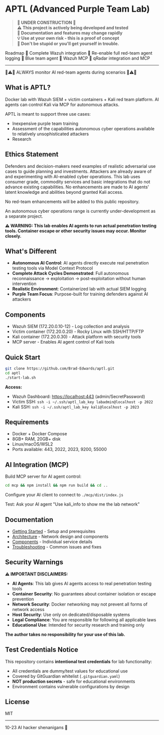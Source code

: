 # APTL (Advanced Purple Team Lab)

> **🚧 UNDER CONSTRUCTION 🚧**  
> **⚠️ This project is actively being developed and tested**  
> **🔧 Documentation and features may change rapidly**  
> **💡 Use at your own risk - this is a proof of concept**  
> **🚨 Don't be stupid or you'll get yourself in trouble.**

Roadmap
🚧 Complete Wazuh integration
🚧 Re-enable full red-team agent logging
🚧 Blue team agent
🚧 Wazuh MCP
🚧 qRadar integration and MCP

---

🚨⚠️🚨 ALWAYS monitor AI red-team agents during scenarios 🚨⚠️🚨

## What is APTL?

Docker lab with Wazuh SIEM + victim containers + Kali red team platform. AI agents can control Kali via MCP for autonomous attacks.

APTL is meant to support three use cases:

- Inexpensive purple team training
- Assessment of the capabilities autonomous cyber operations available to relatively unsophisticated attackers
- Research

## Ethics Statement

Defenders and decision-makers need examples of realistic adversarial use cases to guide planning and investments. Attackers are already aware of and experimenting with AI-enabled cyber operations. This lab uses consumer grade, commodity services and basic integrations that do not advance existing capabilities. No enhancements are made to AI agents' latent knowledge and abilities beyond granted Kali access.

No red-team enhancements will be added to this public repository.

An autonomous cyber operations range is currently under-development as a separate project.

**⚠️ WARNING: This lab enables AI agents to run actual penetration testing tools. Container escape or other security issues may occur. Monitor closely.**

## What's Different

- **Autonomous AI Control**: AI agents directly execute real penetration testing tools via Model Context Protocol
- **Complete Attack Cycles Demonstrated**: Full autonomous reconnaissance → exploitation → post-exploitation without human intervention
- **Realistic Environment**: Containerized lab with actual SIEM logging
- **Purple Team Focus**: Purpose-built for training defenders against AI attackers

## Components

- Wazuh SIEM (172.20.0.10-12) - Log collection and analysis
- Victim container (172.20.0.20) - Rocky Linux with SSH/HTTP/FTP
- Kali container (172.20.0.30) - Attack platform with security tools
- MCP server - Enables AI agent control of Kali tools

## Quick Start

```bash
git clone https://github.com/Brad-Edwards/aptl.git
cd aptl
./start-lab.sh
```

**Access:**

- Wazuh Dashboard: <https://localhost:443> (admin/SecretPassword)  
- Victim SSH: `ssh -i ~/.ssh/aptl_lab_key labadmin@localhost -p 2022`
- Kali SSH: `ssh -i ~/.ssh/aptl_lab_key kali@localhost -p 2023`

## Requirements

- Docker + Docker Compose
- 8GB+ RAM, 20GB+ disk
- Linux/macOS/WSL2
- Ports available: 443, 2022, 2023, 9200, 55000

## AI Integration (MCP)

Build MCP server for AI agent control:

```bash
cd mcp && npm install && npm run build && cd ..
```

Configure your AI client to connect to `./mcp/dist/index.js`

Test: Ask your AI agent "Use kali_info to show me the lab network"

## Documentation

- [Getting Started](docs/getting-started/) - Setup and prerequisites
- [Architecture](docs/architecture/) - Network design and components  
- [Components](docs/components/) - Individual service details
- [Troubleshooting](docs/troubleshooting/) - Common issues and fixes

## Security Warnings

**⚠️ IMPORTANT DISCLAIMERS:**

- **AI Agents**: This lab gives AI agents access to real penetration testing tools
- **Container Security**: No guarantees about container isolation or escape prevention
- **Network Security**: Docker networking may not prevent all forms of network access
- **Host Security**: Use only on dedicated/disposable systems
- **Legal Compliance**: You are responsible for following all applicable laws
- **Educational Use**: Intended for security research and training only

**The author takes no responsibility for your use of this lab.**

## Test Credentials Notice

This repository contains **intentional test credentials** for lab functionality:

- All credentials are dummy/test values for educational use
- Covered by GitGuardian whitelist (`.gitguardian.yaml`)
- **NOT production secrets** - safe for educational environments
- Environment contains vulnerable configurations by design

## License

MIT

---

10-23 AI hacker shenanigans 🚓
